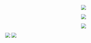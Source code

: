 <p align="center" >  
  <a href="https://github.com/anuraghazra/github-readme-stats"> 
    <img  src="https://github-readme-stats.vercel.app/api?username=largereptile&theme=synthwave&&show_icons=true"/>
  </a>
</p>
<p align="center" >  
  <a href="https://github.com/anuraghazra/github-readme-stats"> 
    <img  src="https://github-readme-stats.vercel.app/api/top-langs/?username=largereptile&?&hide=jupyter%20notebook&theme=synthwave"/>
  </a>
</p>

<p align="center" >  
  <a href="https://github.com/kittinan/spotify-github-profile"> 
    <img  src="https://spotify-github-profile.vercel.app/api/view?uid=8574zcgnmz5jsmfpsk0wzmk53&cover_image=true&theme=novatorem"/>
  </a>
</p>

![](https://komarev.com/ghpvc/?username=largereptile&style=flat-square&color=blue)
![](https://hit.yhype.me/github/profile?user_id=22501149)
